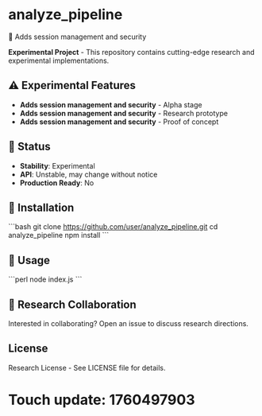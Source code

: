 # analyze_pipeline

🧪 Adds session management and security

**Experimental Project** - This repository contains cutting-edge research and experimental implementations.

## ⚠️ Experimental Features

- **Adds session management and security** - Alpha stage
- **Adds session management and security** - Research prototype
- **Adds session management and security** - Proof of concept

## 🚧 Status

- **Stability**: Experimental
- **API**: Unstable, may change without notice
- **Production Ready**: No

## 🔬 Installation

\`\`\`bash
git clone https://github.com/user/analyze_pipeline.git
cd analyze_pipeline
npm install
\`\`\`

## 🧫 Usage

\`\`\`perl
node index.js
\`\`\`

## 🤝 Research Collaboration

Interested in collaborating? Open an issue to discuss research directions.

## License

Research License - See LICENSE file for details.

# Touch update: 1760497903
